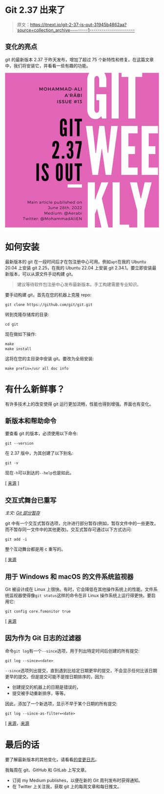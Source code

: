 # Git 2.37 出来了

> 原文：<https://itnext.io/git-2-37-is-out-31945b4862aa?source=collection_archive---------1----------------------->

## 变化的亮点

git 的最新版本 2.37 于昨天发布，增加了超过 75 个新特性和修复。在这篇文章中，我们将安装它，并看看一些有趣的功能。

![](img/68d0e4866ab2c7946623ccca15f23014.png)

# 如何安装

最新版本的 git 在一段时间后才在包注册中心可用。例如`apt`在我的 Ubuntu 20.04 上安装 git 2.25，在我的 Ubuntu 22.04 上安装 git 2.34.1。要立即安装最新版本，可以从源文件手动构建 git。

> 建议等待软件包注册中心发布最新版本。手工构建需要专业知识。

要手动构建 git，首先在您的机器上克隆 repo:

```
git clone https://github.com/git/git.git
```

转到克隆存储库的目录:

```
cd git
```

现在做如下操作:

```
make
make install
```

这将在您的主目录中安装 git。要改为全局安装:

```
make prefix=/usr all doc info
```

# 有什么新鲜事？

有许多技术上的改变使得 git 运行更加流畅，性能也得到增强。界面也有变化。

## 新版本和帮助命令

要查看 git 的版本，必须使用以下命令:

```
git --version
```

在 2.37 版中，为其创建了以下别名:

```
git -v
```

现在`-h`可以到达的`--help`也是如此。

[ [来源](https://lore.kernel.org/git/xmqqy1xinf00.fsf@gitster.g/T/#u) ]

## 交互式舞台已重写

*主文:* [*Git 部分暂存*](/git-partial-staging-17714642cb1e)

git 中有一个交互式暂存选项，允许进行部分暂存(例如，暂存文件中的一些更改，而不暂存同一文件中的其他更改)。交互式暂存可通过以下方式访问:

```
git add -i
```

整个互动舞台都是用 c 重写的。

[ [来源](https://lore.kernel.org/git/xmqqy1xinf00.fsf@gitster.g/T/#u)

## 用于 Windows 和 macOS 的文件系统监视器

Git 被设计成在 Linux 上很快。有时，它会降低在其他操作系统上的性能。文件系统监视器使得像`git status`这样的命令在非 Linux 操作系统上运行得更快。要启用它:

```
git config core.fsmonitor true
```

[ [来源](https://github.blog/2022-06-27-highlights-from-git-2-37/)

## 因为作为 Git 日志的过滤器

命令`git log`有一个`--since`选项，用于列出特定时间后创建的所有提交:

```
git log --since=<date>
```

`--since`选项列出提交，直到遇到比给定日期更早的提交，不会显示任何比该日期更早的提交。但是提交可能不是按日期排序的，因为:

*   创建提交的机器上的日期是错误的，
*   提交被手动重新排序，等等。

因此，添加了一个新选项，显示不早于某个日期的所有提交:

```
git log --since-as-filter=<date>
```

[ [来源](https://lore.kernel.org/git/xmqqy1xinf00.fsf@gitster.g/T/#u)，[来源](https://git-scm.com/docs/git-log)

# 最后的话

要了解最新版本的其他变化，请看看[的变更日志](https://lore.kernel.org/git/xmqqy1xinf00.fsf@gitster.g/T/#u)。

我每周在 git、GitHub 和 GitLab 上写文章。

*   订阅 my Medium publishes，以便在新的 Git 周刊发布时获得通知。
*   在 Twitter 上关注我，获取 git 上的每周文章和每日推文。